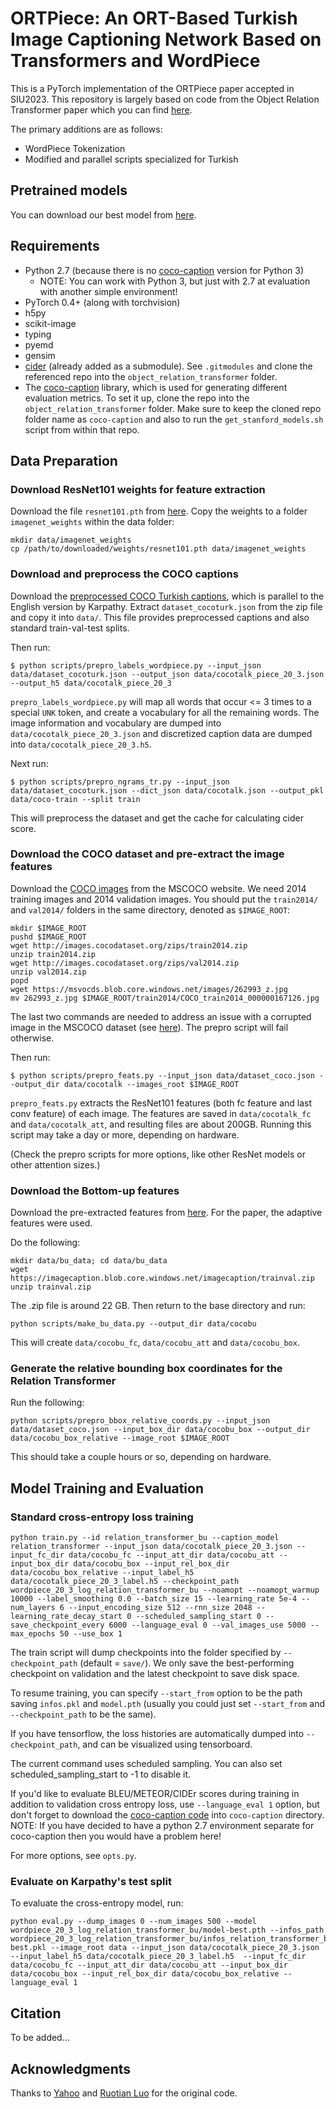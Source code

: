 # ORTPiece: An ORT-Based Turkish Image Captioning Network Based on Transformers and WordPiece

This is a PyTorch implementation of the ORTPiece paper accepted in SIU2023. This repository is largely based on code from the Object Relation Transformer paper which you can find [here](https://github.com/yahoo/object_relation_transformer).

The primary additions are as follows:
* WordPiece Tokenization
* Modified and parallel scripts specialized for Turkish

## Pretrained models

You can download our best model from [here]().


## Requirements
* Python 2.7 (because there is no [coco-caption](https://github.com/tylin/coco-caption) version for Python 3)
  - NOTE: You can work with Python 3, but just with 2.7 at evaluation with another simple environment!
* PyTorch 0.4+ (along with torchvision)
* h5py
* scikit-image
* typing
* pyemd
* gensim
* [cider](https://github.com/ruotianluo/cider.git) (already added as a submodule). See `.gitmodules` and clone the referenced repo into
  the `object_relation_transformer` folder.  
* The [coco-caption](https://github.com/tylin/coco-caption) library,
  which is used for generating different evaluation metrics. To set it
  up, clone the repo into the `object_relation_transformer`
  folder. Make sure to keep the cloned repo folder name as
  `coco-caption` and also to run the `get_stanford_models.sh`
  script from within that repo.

## Data Preparation

### Download ResNet101 weights for feature extraction

Download the file `resnet101.pth` from [here](https://drive.google.com/drive/folders/0B7fNdx_jAqhtbVYzOURMdDNHSGM). Copy the weights to a folder `imagenet_weights` within the data folder:

```
mkdir data/imagenet_weights
cp /path/to/downloaded/weights/resnet101.pth data/imagenet_weights
```

### Download and preprocess the COCO captions

Download the [preprocessed COCO Turkish captions](https://drive.google.com/file/d/17B_dJCo5zQspLZhFcD_PW9XzufQPBmmX/view?usp=sharing), which is parallel to the English version by Karpathy. Extract `dataset_cocoturk.json` from the zip file and copy it into `data/`. This file provides preprocessed captions and also standard train-val-test splits.

Then run:

```
$ python scripts/prepro_labels_wordpiece.py --input_json data/dataset_cocoturk.json --output_json data/cocotalk_piece_20_3.json --output_h5 data/cocotalk_piece_20_3
```

`prepro_labels_wordpiece.py` will map all words that occur <= 3 times to a special `UNK` token, and create a vocabulary for all the remaining words. The image information and vocabulary are dumped into `data/cocotalk_piece_20_3.json` and discretized caption data are dumped into `data/cocotalk_piece_20_3.h5`.

Next run:
```
$ python scripts/prepro_ngrams_tr.py --input_json data/dataset_cocoturk.json --dict_json data/cocotalk.json --output_pkl data/coco-train --split train
```

This will preprocess the dataset and get the cache for calculating cider score.


### Download the COCO dataset and pre-extract the image features

Download the [COCO images](http://mscoco.org/dataset/#download) from the MSCOCO website.
We need 2014 training images and 2014 validation images. You should put the `train2014/` and `val2014/` folders in the same directory, denoted as `$IMAGE_ROOT`:

```
mkdir $IMAGE_ROOT
pushd $IMAGE_ROOT
wget http://images.cocodataset.org/zips/train2014.zip
unzip train2014.zip
wget http://images.cocodataset.org/zips/val2014.zip
unzip val2014.zip
popd
wget https://msvocds.blob.core.windows.net/images/262993_z.jpg
mv 262993_z.jpg $IMAGE_ROOT/train2014/COCO_train2014_000000167126.jpg
```

The last two commands are needed to address an issue with a corrupted image in the MSCOCO dataset (see [here](https://github.com/karpathy/neuraltalk2/issues/4)). The prepro script will fail otherwise.


Then run:

```
$ python scripts/prepro_feats.py --input_json data/dataset_coco.json --output_dir data/cocotalk --images_root $IMAGE_ROOT
```

`prepro_feats.py` extracts the ResNet101 features (both fc feature and last conv feature) of each image. The features are saved in `data/cocotalk_fc` and `data/cocotalk_att`, and resulting files are about 200GB. Running this script may take a day or more, depending on hardware.

(Check the prepro scripts for more options, like other ResNet models or other attention sizes.)

### Download the Bottom-up features

Download the pre-extracted features from [here](https://github.com/peteanderson80/bottom-up-attention). For the paper, the adaptive features were used.

Do the following:
```
mkdir data/bu_data; cd data/bu_data
wget https://imagecaption.blob.core.windows.net/imagecaption/trainval.zip
unzip trainval.zip

```
The .zip file is around 22 GB.
Then return to the base directory and run:
```
python scripts/make_bu_data.py --output_dir data/cocobu
```

This will create `data/cocobu_fc`, `data/cocobu_att` and `data/cocobu_box`.


### Generate the relative bounding box coordinates for the Relation Transformer

Run the following:
```
python scripts/prepro_bbox_relative_coords.py --input_json data/dataset_coco.json --input_box_dir data/cocobu_box --output_dir data/cocobu_box_relative --image_root $IMAGE_ROOT
```
This should take a couple hours or so, depending on hardware.

## Model Training and Evaluation

### Standard cross-entropy loss training

```
python train.py --id relation_transformer_bu --caption_model relation_transformer --input_json data/cocotalk_piece_20_3.json --input_fc_dir data/cocobu_fc --input_att_dir data/cocobu_att --input_box_dir data/cocobu_box --input_rel_box_dir data/cocobu_box_relative --input_label_h5 data/cocotalk_piece_20_3_label.h5 --checkpoint_path wordpiece_20_3_log_relation_transformer_bu --noamopt --noamopt_warmup 10000 --label_smoothing 0.0 --batch_size 15 --learning_rate 5e-4 --num_layers 6 --input_encoding_size 512 --rnn_size 2048 --learning_rate_decay_start 0 --scheduled_sampling_start 0 --save_checkpoint_every 6000 --language_eval 0 --val_images_use 5000 --max_epochs 50 --use_box 1  
```

The train script will dump checkpoints into the folder specified by `--checkpoint_path` (default = `save/`). We only save the best-performing checkpoint on validation and the latest checkpoint to save disk space.

To resume training, you can specify `--start_from` option to be the path saving `infos.pkl` and `model.pth` (usually you could just set `--start_from` and `--checkpoint_path` to be the same).

If you have tensorflow, the loss histories are automatically dumped into `--checkpoint_path`, and can be visualized using tensorboard.

The current command uses scheduled sampling. You can also set scheduled_sampling_start to -1 to disable it.

If you'd like to evaluate BLEU/METEOR/CIDEr scores during training in addition to validation cross entropy loss, use `--language_eval 1` option, but don't forget to download the [coco-caption code](https://github.com/tylin/coco-caption) into `coco-caption` directory. NOTE: If you have decided to have a python 2.7 environment separate for coco-caption then you would have a problem here!

For more options, see `opts.py`.

### Evaluate on Karpathy's test split
To evaluate the cross-entropy model, run:

```
python eval.py --dump_images 0 --num_images 500 --model wordpiece_20_3_log_relation_transformer_bu/model-best.pth --infos_path wordpiece_20_3_log_relation_transformer_bu/infos_relation_transformer_bu-best.pkl --image_root data --input_json data/cocotalk_piece_20_3.json --input_label_h5 data/cocotalk_piece_20_3_label.h5  --input_fc_dir data/cocobu_fc --input_att_dir data/cocobu_att --input_box_dir data/cocobu_box --input_rel_box_dir data/cocobu_box_relative --language_eval 1
```


## Citation

To be added...


## Acknowledgments

Thanks to [Yahoo](https://github.com/yahoo/object_relation_transformer) and [Ruotian Luo](https://github.com/ruotianluo) for the original code.




